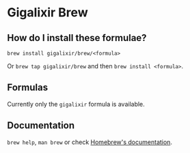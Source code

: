 # Gigalixir Brew

## How do I install these formulae?
`brew install gigalixir/brew/<formula>`

Or `brew tap gigalixir/brew` and then `brew install <formula>`.

## Formulas
Currently only the `gigalixir` formula is available.

## Documentation
`brew help`, `man brew` or check [Homebrew's documentation](https://docs.brew.sh).
